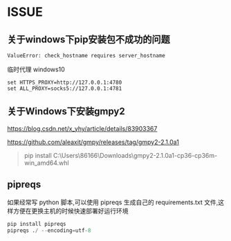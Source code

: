 # ISSUE

## 关于windows下pip安装包不成功的问题

`ValueError: check_hostname requires server_hostname`

临时代理 windows10

```
set HTTPS_PROXY=http://127.0.0.1:4780
set ALL_PROXY=socks5://127.0.0.1:4781
```

## 关于Windows下安装gmpy2

https://blog.csdn.net/x_yhy/article/details/83903367

https://github.com/aleaxit/gmpy/releases/tag/gmpy2-2.1.0a1

>pip install C:\Users\86166\Downloads\gmpy2-2.1.0a1-cp36-cp36m-win_amd64.whl

## pipreqs

如果经常写 python 脚本,可以使用 pipreqs 生成自己的 requirements.txt 文件,这样方便在更换主机的时候快速部署好运行环境

```py
pip install pipreqs
pipreqs ./ --encoding=utf-8
```